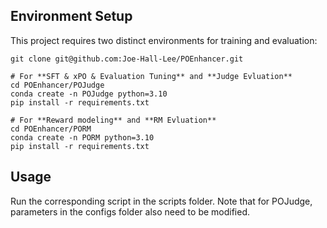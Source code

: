 ## Environment Setup
This project requires two distinct environments for training and evaluation:
```
git clone git@github.com:Joe-Hall-Lee/POEnhancer.git

# For **SFT & xPO & Evaluation Tuning** and **Judge Evluation**
cd POEnhancer/POJudge
conda create -n POJudge python=3.10
pip install -r requirements.txt

# For **Reward modeling** and **RM Evluation**
cd POEnhancer/PORM
conda create -n PORM python=3.10
pip install -r requirements.txt
```
## Usage
Run the corresponding script in the scripts folder. Note that for POJudge, parameters in the configs folder also need to be modified.